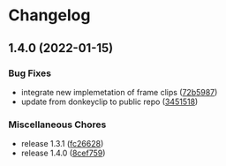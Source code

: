 # Changelog

## 1.4.0 (2022-01-15)


### Bug Fixes

* integrate new implemetation of frame clips ([72b5987](https://www.github.com/donkeyclip/video-renderer/commit/72b598721f132f13e5189465f8ff73ac35dac3a9))
* update from donkeyclip to public repo ([3451518](https://www.github.com/donkeyclip/video-renderer/commit/34515182d1b92b74f956edbef3c973cf5bfff67f))


### Miscellaneous Chores

* release 1.3.1 ([fc26628](https://www.github.com/donkeyclip/video-renderer/commit/fc26628292a9d2af2f8a9749b9f59a7c365a3d5a))
* release 1.4.0 ([8cef759](https://www.github.com/donkeyclip/video-renderer/commit/8cef7590fc8e8a09f9b2c5e5378d325fc6afb0d8))
